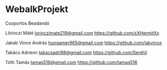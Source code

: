 # WebalkProjekt
Csoportos Beadandó

Lőrinczi Máté         lorinczimate219@gmail.com   https://github.com/xXHermitXx

Jakab Vince András    hungamer965@gmail.com       https://github.com/jakvince

Takács Adrienn        takacsadri98@gmail.com      https://github.com/Senihil

Tóth Tamás            tamas516@gmail.com          https://github.com/tamas516

